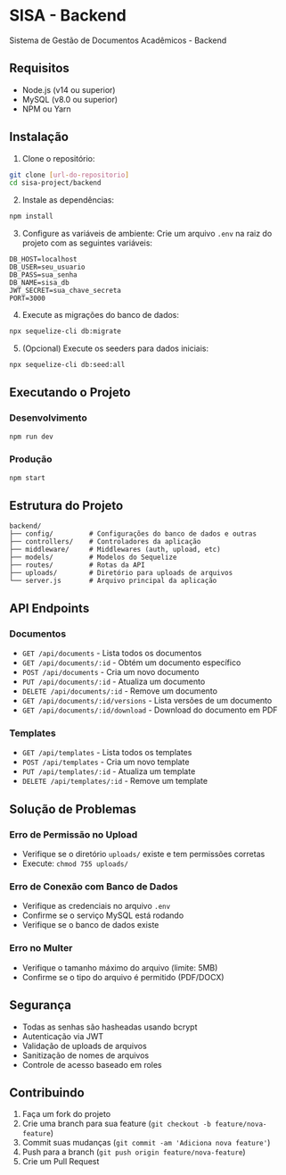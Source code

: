 # SISA - Backend

Sistema de Gestão de Documentos Acadêmicos - Backend

## Requisitos

- Node.js (v14 ou superior)
- MySQL (v8.0 ou superior)
- NPM ou Yarn

## Instalação

1. Clone o repositório:
```bash
git clone [url-do-repositorio]
cd sisa-project/backend
```

2. Instale as dependências:
```bash
npm install
```

3. Configure as variáveis de ambiente:
Crie um arquivo `.env` na raiz do projeto com as seguintes variáveis:
```env
DB_HOST=localhost
DB_USER=seu_usuario
DB_PASS=sua_senha
DB_NAME=sisa_db
JWT_SECRET=sua_chave_secreta
PORT=3000
```

4. Execute as migrações do banco de dados:
```bash
npx sequelize-cli db:migrate
```

5. (Opcional) Execute os seeders para dados iniciais:
```bash
npx sequelize-cli db:seed:all
```

## Executando o Projeto

### Desenvolvimento
```bash
npm run dev
```

### Produção
```bash
npm start
```

## Estrutura do Projeto

```
backend/
├── config/         # Configurações do banco de dados e outras
├── controllers/    # Controladores da aplicação
├── middleware/     # Middlewares (auth, upload, etc)
├── models/         # Modelos do Sequelize
├── routes/         # Rotas da API
├── uploads/        # Diretório para uploads de arquivos
└── server.js       # Arquivo principal da aplicação
```

## API Endpoints

### Documentos
- `GET /api/documents` - Lista todos os documentos
- `GET /api/documents/:id` - Obtém um documento específico
- `POST /api/documents` - Cria um novo documento
- `PUT /api/documents/:id` - Atualiza um documento
- `DELETE /api/documents/:id` - Remove um documento
- `GET /api/documents/:id/versions` - Lista versões de um documento
- `GET /api/documents/:id/download` - Download do documento em PDF

### Templates
- `GET /api/templates` - Lista todos os templates
- `POST /api/templates` - Cria um novo template
- `PUT /api/templates/:id` - Atualiza um template
- `DELETE /api/templates/:id` - Remove um template

## Solução de Problemas

### Erro de Permissão no Upload
- Verifique se o diretório `uploads/` existe e tem permissões corretas
- Execute: `chmod 755 uploads/`

### Erro de Conexão com Banco de Dados
- Verifique as credenciais no arquivo `.env`
- Confirme se o serviço MySQL está rodando
- Verifique se o banco de dados existe

### Erro no Multer
- Verifique o tamanho máximo do arquivo (limite: 5MB)
- Confirme se o tipo do arquivo é permitido (PDF/DOCX)

## Segurança

- Todas as senhas são hasheadas usando bcrypt
- Autenticação via JWT
- Validação de uploads de arquivos
- Sanitização de nomes de arquivos
- Controle de acesso baseado em roles

## Contribuindo

1. Faça um fork do projeto
2. Crie uma branch para sua feature (`git checkout -b feature/nova-feature`)
3. Commit suas mudanças (`git commit -am 'Adiciona nova feature'`)
4. Push para a branch (`git push origin feature/nova-feature`)
5. Crie um Pull Request 